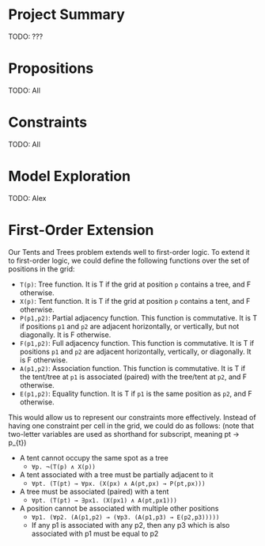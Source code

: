 # Project Summary
TODO: ???

# Propositions
TODO: All

# Constraints
TODO: All

# Model Exploration
TODO: Alex

# First-Order Extension
Our Tents and Trees problem extends well to first-order logic.
To extend it to first-order logic, we could define the following functions over the set of positions in the grid:
- `T(p)`: Tree function. It is T if the grid at position `p` contains a tree, and F otherwise.
- `X(p)`: Tent function. It is T if the grid at position `p` contains a tent, and F otherwise.
- `P(p1,p2)`: Partial adjacency function. This function is commutative. It is T if positions `p1` and `p2` are adjacent horizontally, or vertically, but not diagonally. It is F otherwise.
- `F(p1,p2)`: Full adjacency function. This function is commutative. It is T if positions `p1` and `p2` are adjacent horizontally, vertically, or diagonally. It is F otherwise.
- `A(p1,p2)`: Association function. This function is commutative. It is T if the tent/tree at `p1` is associated (paired) with the tree/tent at `p2`, and F otherwise.
- `E(p1,p2)`: Equality function. It is T if `p1` is the same position as `p2`, and F otherwise.

This would allow us to represent our constraints more effectively. Instead of having one constraint per cell in the grid, we could do as follows: (note that two-letter variables are used as shorthand for subscript, meaning pt -> p_{t})
- A tent cannot occupy the same spot as a tree
  - `∀p. ¬(T(p) ∧ X(p))`
- A tent associated with a tree must be partially adjacent to it
  - `∀pt. (T(pt) → ∀px. (X(px) ∧ A(pt,px) → P(pt,px)))`
- A tree must be associated (paired) with a tent
  - `∀pt. (T(pt) → ∃px1. (X(px1) ∧ A(pt,px1)))`
- A position cannot be associated with multiple other positions
  - `∀p1. (∀p2. (A(p1,p2) → (∀p3. (A(p1,p3) → E(p2,p3)))))`
  - If any p1 is associated with any p2, then any p3 which is also associated with p1 must be equal to p2
